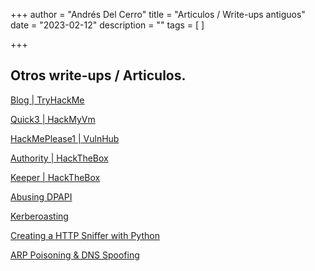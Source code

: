 +++
author = "Andrés Del Cerro"
title = "Articulos / Write-ups antiguos"
date = "2023-02-12"
description = ""
tags = [
]

+++

## Otros write-ups / Articulos.

[Blog | TryHackMe](https://www.linkedin.com/pulse/blog-tryhackme-andr%25C3%25A9s-del-cerro-rodr%25C3%25ADguez-lmctf/?trackingId=1A6lIoPARJ2nbMAjYljE%2BQ%3D%3D)

[Quick3 | HackMyVm](https://www.linkedin.com/pulse/quick3-hackmyvm-andr%25C3%25A9s-del-cerro-rodr%25C3%25ADguez-vljgc/?trackingId=1A6lIoPARJ2nbMAjYljE%2BQ%3D%3D)

[HackMePlease1 | VulnHub](https://www.linkedin.com/pulse/hackmeplease1-vulnhub-andr%25C3%25A9s-del-cerro-rodr%25C3%25ADguez-bg7cf/?trackingId=1A6lIoPARJ2nbMAjYljE%2BQ%3D%3D)

[Authority | HackTheBox](https://pointedsec.hashnode.dev/authority-hackthebox)

[Keeper | HackTheBox](https://andresdrew02.notion.site/Keeper-HackTheBox-fb686bb867d04fe88137c61b761e7b3a)

[Abusing DPAPI](https://pointedsec.hashnode.dev/abusando-de-dpapi)

[Kerberoasting](https://andresdrew02.notion.site/Kerberoasting-95c1a8a9acba4a3ca880d5694783350c)

[Creating a HTTP Sniffer with Python](https://www.youtube.com/watch?v=m7iNE9qLe_4)

[ARP Poisoning & DNS Spoofing](https://www.youtube.com/watch?v=m7iNE9qLe_4&t=627s)